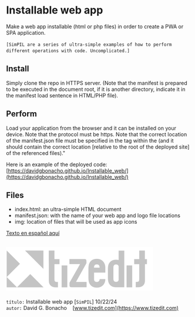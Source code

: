 
# Installable web app
Make a web app installable (html or php files) in order to create a PWA or SPA application.

`[SimPIL are a series of ultra-simple examples of how to perform different operations with code. Uncomplicated.]`

## Install
Simply clone the repo in HTTPS server. (Note that the manifest is prepared to be executed in the document root, if it is another directory, indicate it in the manifest load sentence in HTML/PHP file).

## Perform
Load your application from the browser and it can be installed on your device. Note that the protocol must be https. Note that the correct location of the manifest.json file must be specified in the <link> tag within the <head> (and it should contain the correct location [relative to the root of the deployed site] of the referenced files)."

Here is an example of the deployed code: [https://davidgbonacho.github.io/Installable_web/](https://davidgbonacho.github.io/Installable_web/)

## Files
- index.html: an ultra-simple HTML document 
- manifest.json: with the name of your web app and logo file locations
- img: location of files that will be used as app icons

[Texto en español aquí](README_ES.MD)

![](img/logo.svg)
---
`título:` Installable web app [`SimPIL`] 10/22/24\
`autor:` David G. Bonacho &nbsp;&nbsp;  [www.tizedit.com](https://www.tizedit.com)

